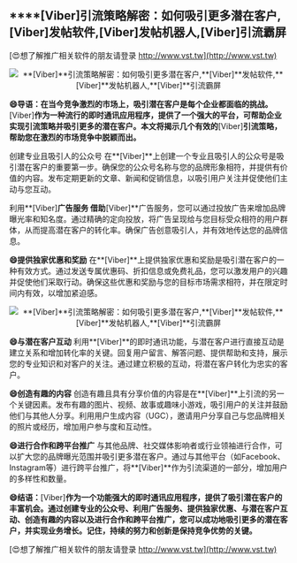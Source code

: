 ## ****[Viber]**引流策略解密：如何吸引更多潜在客户,**[Viber]**发帖软件,**[Viber]**发帖机器人,**[Viber]**引流霸屏**

[😍想了解推广相关软件的朋友请登录 http://www.vst.tw](http://www.vst.tw)

 <center><img src="https://vst.tw/MP4/tuiguang/png/2.png" alt="**[Viber]**引流策略解密：如何吸引更多潜在客户,**[Viber]**发帖软件,**[Viber]**发帖机器人,**[Viber]**引流霸屏"></center>

**😄导语：在当今竞争激烈的市场上，吸引潜在客户是每个企业都面临的挑战。**[Viber]**作为一种流行的即时通讯应用程序，提供了一个强大的平台，可帮助企业实现引流策略并吸引更多的潜在客户。本文将揭示几个有效的**[Viber]**引流策略，帮助您在激烈的市场竞争中脱颖而出。**

创建专业且吸引人的公众号
在**[Viber]**上创建一个专业且吸引人的公众号是吸引潜在客户的重要第一步。确保您的公众号名称与您的品牌形象相符，并提供有价值的内容。发布定期更新的文章、新闻和促销信息，以吸引用户关注并促使他们主动与您互动。

利用**[Viber]**广告服务
借助**[Viber]**广告服务，您可以通过投放广告来增加品牌曝光率和知名度。通过精确的定向投放，将广告呈现给与您目标受众相符的用户群体，从而提高潜在客户的转化率。确保广告创意吸引人，并有效地传达您的品牌信息。

**😄提供独家优惠和奖励**
在**[Viber]**上提供独家优惠和奖励是吸引潜在客户的一种有效方式。通过发送专属优惠码、折扣信息或免费礼品，您可以激发用户的兴趣并促使他们采取行动。确保这些优惠和奖励与您的目标市场需求相符，并在限定时间内有效，以增加紧迫感。

 <center><img src="https://vst.tw/MP4/tuiguang/png/4.png" alt="**[Viber]**引流策略解密：如何吸引更多潜在客户,**[Viber]**发帖软件,**[Viber]**发帖机器人,**[Viber]**引流霸屏"></center>

**😄与潜在客户互动**
利用**[Viber]**的即时通讯功能，与潜在客户进行直接互动是建立关系和增加转化率的关键。回复用户留言、解答问题、提供帮助和支持，展示您的专业知识和对客户的关注。通过建立积极的互动，将潜在客户转化为忠实的客户。

**😄创造有趣的内容**
创造有趣且具有分享价值的内容是在**[Viber]**上引流的另一个关键因素。发布有趣的图片、视频、故事或趣味小游戏，吸引用户的关注并鼓励他们与其他人分享。利用用户生成内容（UGC），邀请用户分享自己与您品牌相关的照片或经历，增加用户参与度和互动性。

**😄进行合作和跨平台推广**
与其他品牌、社交媒体影响者或行业领袖进行合作，可以扩大您的品牌曝光范围并吸引更多潜在客户。通过与其他平台（如Facebook、Instagram等）进行跨平台推广，将**[Viber]**作为引流渠道的一部分，增加用户的多样性和数量。

**😄结语：**[Viber]**作为一个功能强大的即时通讯应用程序，提供了吸引潜在客户的丰富机会。通过创建专业的公众号、利用广告服务、提供独家优惠、与潜在客户互动、创造有趣的内容以及进行合作和跨平台推广，您可以成功地吸引更多的潜在客户，并实现业务增长。记住，持续的努力和创新是保持竞争优势的关键。**

[😍想了解推广相关软件的朋友请登录 http://www.vst.tw](http://www.vst.tw)



